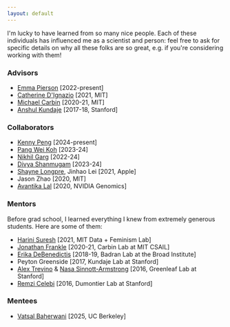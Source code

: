 ```yaml
---
layout: default
---
```


I'm lucky to have learned from so many nice people. Each of these individuals has influenced me as a scientist and person: feel free to ask for specific details on why all these folks are so great, e.g. if you're considering working with them!

### Advisors
- [Emma Pierson](https://people.eecs.berkeley.edu/~emmapierson/) [2022-present]
- [Catherine D'Ignazio](https://kanarinka.com/) [2021, MIT]
- [Michael Carbin](https://people.csail.mit.edu/mcarbin/) [2020-21, MIT]
- [Anshul Kundaje](https://kundajelab.github.io/) [2017-18, Stanford]

### Collaborators
- [Kenny Peng](https://kennypeng.me/) [2024-present]
- [Pang Wei Koh](https://koh.pw/) [2023-24]
- [Nikhil Garg](https://gargnikhil.com/) [2022-24]
- [Divya Shanmugam](https://dmshanmugam.github.io/) [2023-24]
- [Shayne Longpre](https://www.shaynelongpre.com/), Jinhao Lei [2021, Apple]
- Jason Zhao [2020, MIT]
- [Avantika Lal](https://avantikalal.github.io/) [2020, NVIDIA Genomics]

### Mentors
Before grad school, I learned everything I knew from extremely generous students. Here are some of them:
- [Harini Suresh](https://harinisuresh.com/) [2021, MIT Data + Feminism Lab]
- [Jonathan Frankle](http://www.jfrankle.com/) [2020-21, Carbin Lab at MIT CSAIL]
- [Erika DeBenedictis](https://www.erikadebenedictis.com/) [2018-19, Badran Lab at the Broad Institute]
- Peyton Greenside [2017, Kundaje Lab at Stanford]
- [Alex Trevino](https://www.alexandrotrevino.com/) & [Nasa Sinnott-Armstrong](https://www.fredhutch.org/en/faculty-lab-directory/sinnott-armstrong-nasa.html) [2016, Greenleaf Lab at Stanford]
- [Remzi Celebi](https://www.maastrichtuniversity.nl/r-celebi) [2016, Dumontier Lab at Stanford]


### Mentees
- [Vatsal Baherwani](https://vatsal0.github.io/) [2025, UC Berkeley]

